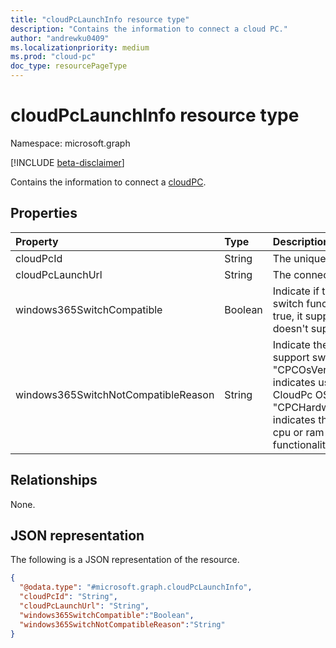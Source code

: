 ```yaml
---
title: "cloudPcLaunchInfo resource type"
description: "Contains the information to connect a cloud PC."
author: "andrewku0409"
ms.localizationpriority: medium
ms.prod: "cloud-pc"
doc_type: resourcePageType
---
```


# cloudPcLaunchInfo resource type

Namespace: microsoft.graph

[!INCLUDE [beta-disclaimer](../../includes/beta-disclaimer.md)]

Contains the information to connect a [cloudPC](../resources/cloudpc.md).

## Properties
|Property|Type|Description|
|:---|:---|:---|
|cloudPcId|String|The unique identifier of the Cloud PC.|
|cloudPcLaunchUrl|String|The connect URL of the Cloud PC.|
|windows365SwitchCompatible|Boolean|Indicate if the Cloud PC supports switch functionality. If the value is true, it supports. If the value is false, it doesn't support.|
|windows365SwitchNotCompatibleReason|String|Indicate the reason Cloud PC doesn't support switch. "CPCOsVersionNotMeetRequirement" indicates user needs to update their CloudPc OS version. "CPCHardwareNotMeetRequirement" indicates the cloud pc needs more cpu or ram to support the functionality.|

## Relationships
None.

## JSON representation
The following is a JSON representation of the resource.
<!-- {
  "blockType": "resource",
  "@odata.type": "microsoft.graph.cloudPcLaunchInfo"
}
-->
``` json
{
  "@odata.type": "#microsoft.graph.cloudPcLaunchInfo",
  "cloudPcId": "String",
  "cloudPcLaunchUrl": "String",
  "windows365SwitchCompatible":"Boolean",
  "windows365SwitchNotCompatibleReason":"String"
}
```

